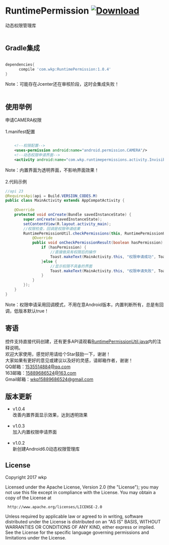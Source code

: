 # RuntimePermission [ ![Download](https://api.bintray.com/packages/wkp/maven/RuntimePermission/images/download.svg) ](https://bintray.com/wkp/maven/RuntimePermission/_latestVersion)
动态权限管理库
<br>
<br>
## Gradle集成
```groovy

dependencies{
      compile 'com.wkp:RuntimePermission:1.0.4'
}
```
Note：可能存在Jcenter还在审核阶段，这时会集成失败！
<br>
<br>
## 使用举例
申请CAMERA权限<br><br>
1.manifest配置<br>
```xml

    <!--权限配置-->
    <uses-permission android:name="android.permission.CAMERA"/>
    <!--动态权限申请界面-->
    <activity android:name="com.wkp.runtimepermissions.activity.InvisibleActivity" android:theme="@style/InvisibleThem"/>
```
Note：内置界面为透明界面，不影响界面效果！
<br>
<br>
2.代码示例<br>
```java
//api 23
@RequiresApi(api = Build.VERSION_CODES.M)
public class MainActivity extends AppCompatActivity {
    
    @Override
    protected void onCreate(Bundle savedInstanceState) {
        super.onCreate(savedInstanceState);
        setContentView(R.layout.activity_main);
        //权限检查，回调是权限申请结果
        RuntimePermissionUtil.checkPermissions(this, RuntimePermissionUtil.CAMERA, new PermissionCallBack() {
            @Override
            public void onCheckPermissionResult(boolean hasPermission) {
                if (hasPermission) {
                    //直接做具有权限后的操作
                    Toast.makeText(MainActivity.this, "权限申请成功", Toast.LENGTH_SHORT).show();
                }else {
                    //显示权限不具备的界面
                    Toast.makeText(MainActivity.this, "权限申请失败", Toast.LENGTH_SHORT).show();
                }
            }
        });
    }
}
```
Note：权限申请采用回调模式，不用在意Android版本，内置判断所有，总是有回调，低版本默认true！
<br/>
## 寄语<br/>
控件支持直接代码创建，还有更多API请观看<a href="https://github.com/wkp111/RuntimePermission/blob/master/runtimepermissions-lib/src/main/java/com/wkp/runtimepermissions/util/RuntimePermissionUtil.java">RuntimePermissionUtil.java</a>内的注释说明。<br/>
欢迎大家使用，感觉好用请给个Star鼓励一下，谢谢！<br/>
大家如果有更好的意见或建议以及好的灵感，请邮箱作者，谢谢！<br/>
QQ邮箱：1535514884@qq.com<br/>
163邮箱：15889686524@163.com<br/>
Gmail邮箱：wkp15889686524@gmail.com<br/>

## 版本更新<br/>
* v1.0.4<br/>
改善内置界面显示效果，达到透明效果<br/><br/>
* v1.0.3<br/>
加入内置权限申请界面<br/><br/>
* v1.0.2<br/>
新创建Android6.0动态权限管理库<br/>
## License

   Copyright 2017 wkp

   Licensed under the Apache License, Version 2.0 (the "License");
   you may not use this file except in compliance with the License.
   You may obtain a copy of the License at

     http://www.apache.org/licenses/LICENSE-2.0

   Unless required by applicable law or agreed to in writing, software
   distributed under the License is distributed on an "AS IS" BASIS,
   WITHOUT WARRANTIES OR CONDITIONS OF ANY KIND, either express or implied.
   See the License for the specific language governing permissions and
   limitations under the License.


